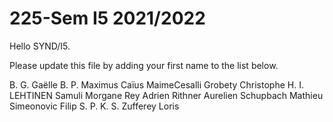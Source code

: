 # 225-Sem I5 2021/2022

Hello SYND/I5.

Please update this file by adding
your first name to the list below.

B. G. Gaëlle
B. P.
Maximus Caïus
MaimeCesalli
Grobety Christophe
H. I.
LEHTINEN Samuli
Morgane
Rey Adrien
Rithner Aurelien
Schupbach Mathieu
Simeonovic Filip
S. P.
K. S.
Zufferey Loris
